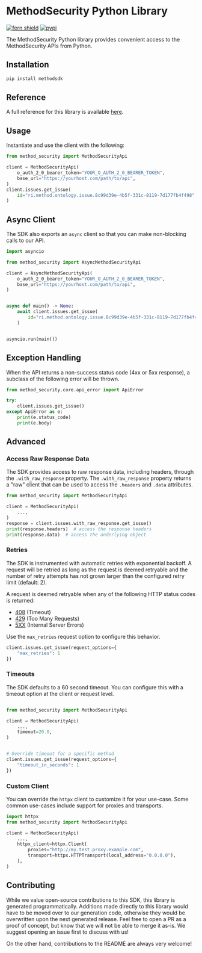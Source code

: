 # MethodSecurity Python Library

[![fern shield](https://img.shields.io/badge/%F0%9F%8C%BF-Built%20with%20Fern-brightgreen)](https://buildwithfern.com?utm_source=github&utm_medium=github&utm_campaign=readme&utm_source=https%3A%2F%2Fgithub.com%2Fmethod-security%2Fmethod-python-sdk)
[![pypi](https://img.shields.io/pypi/v/methodsdk)](https://pypi.python.org/pypi/methodsdk)

The MethodSecurity Python library provides convenient access to the MethodSecurity APIs from Python.

## Installation

```sh
pip install methodsdk
```

## Reference

A full reference for this library is available [here](https://github.com/method-security/method-python-sdk/blob/HEAD/./reference.md).

## Usage

Instantiate and use the client with the following:

```python
from method_security import MethodSecurityApi

client = MethodSecurityApi(
    o_auth_2_0_bearer_token="YOUR_O_AUTH_2_0_BEARER_TOKEN",
    base_url="https://yourhost.com/path/to/api",
)
client.issues.get_issue(
    id="ri.method.ontology.issue.8c99d39e-4b5f-331c-8119-7d177fb4f498",
)
```

## Async Client

The SDK also exports an `async` client so that you can make non-blocking calls to our API.

```python
import asyncio

from method_security import AsyncMethodSecurityApi

client = AsyncMethodSecurityApi(
    o_auth_2_0_bearer_token="YOUR_O_AUTH_2_0_BEARER_TOKEN",
    base_url="https://yourhost.com/path/to/api",
)


async def main() -> None:
    await client.issues.get_issue(
        id="ri.method.ontology.issue.8c99d39e-4b5f-331c-8119-7d177fb4f498",
    )


asyncio.run(main())
```

## Exception Handling

When the API returns a non-success status code (4xx or 5xx response), a subclass of the following error
will be thrown.

```python
from method_security.core.api_error import ApiError

try:
    client.issues.get_issue()
except ApiError as e:
    print(e.status_code)
    print(e.body)
```

## Advanced

### Access Raw Response Data

The SDK provides access to raw response data, including headers, through the `.with_raw_response` property.
The `.with_raw_response` property returns a "raw" client that can be used to access the `.headers` and `.data` attributes.

```python
from method_security import MethodSecurityApi

client = MethodSecurityApi(
    ...,
)
response = client.issues.with_raw_response.get_issue()
print(response.headers)  # access the response headers
print(response.data)  # access the underlying object
```

### Retries

The SDK is instrumented with automatic retries with exponential backoff. A request will be retried as long
as the request is deemed retryable and the number of retry attempts has not grown larger than the configured
retry limit (default: 2).

A request is deemed retryable when any of the following HTTP status codes is returned:

- [408](https://developer.mozilla.org/en-US/docs/Web/HTTP/Status/408) (Timeout)
- [429](https://developer.mozilla.org/en-US/docs/Web/HTTP/Status/429) (Too Many Requests)
- [5XX](https://developer.mozilla.org/en-US/docs/Web/HTTP/Status/500) (Internal Server Errors)

Use the `max_retries` request option to configure this behavior.

```python
client.issues.get_issue(request_options={
    "max_retries": 1
})
```

### Timeouts

The SDK defaults to a 60 second timeout. You can configure this with a timeout option at the client or request level.

```python

from method_security import MethodSecurityApi

client = MethodSecurityApi(
    ...,
    timeout=20.0,
)


# Override timeout for a specific method
client.issues.get_issue(request_options={
    "timeout_in_seconds": 1
})
```

### Custom Client

You can override the `httpx` client to customize it for your use-case. Some common use-cases include support for proxies
and transports.

```python
import httpx
from method_security import MethodSecurityApi

client = MethodSecurityApi(
    ...,
    httpx_client=httpx.Client(
        proxies="http://my.test.proxy.example.com",
        transport=httpx.HTTPTransport(local_address="0.0.0.0"),
    ),
)
```

## Contributing

While we value open-source contributions to this SDK, this library is generated programmatically.
Additions made directly to this library would have to be moved over to our generation code,
otherwise they would be overwritten upon the next generated release. Feel free to open a PR as
a proof of concept, but know that we will not be able to merge it as-is. We suggest opening
an issue first to discuss with us!

On the other hand, contributions to the README are always very welcome!
